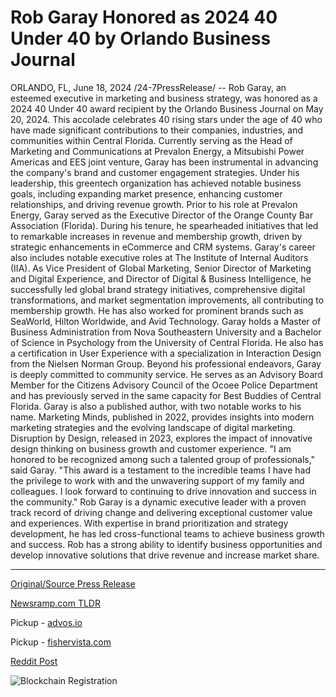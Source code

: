 # Rob Garay Honored as 2024 40 Under 40 by Orlando Business Journal

ORLANDO, FL, June 18, 2024 /24-7PressRelease/ -- Rob Garay, an esteemed executive in marketing and business strategy, was honored as a 2024 40 Under 40 award recipient by the Orlando Business Journal on May 20, 2024. This accolade celebrates 40 rising stars under the age of 40 who have made significant contributions to their companies, industries, and communities within Central Florida.  Currently serving as the Head of Marketing and Communications at Prevalon Energy, a Mitsubishi Power Americas and EES joint venture, Garay has been instrumental in advancing the company's brand and customer engagement strategies. Under his leadership, this greentech organization has achieved notable business goals, including expanding market presence, enhancing customer relationships, and driving revenue growth.  Prior to his role at Prevalon Energy, Garay served as the Executive Director of the Orange County Bar Association (Florida). During his tenure, he spearheaded initiatives that led to remarkable increases in revenue and membership growth, driven by strategic enhancements in eCommerce and CRM systems.  Garay's career also includes notable executive roles at The Institute of Internal Auditors (IIA). As Vice President of Global Marketing, Senior Director of Marketing and Digital Experience, and Director of Digital & Business Intelligence, he successfully led global brand strategy initiatives, comprehensive digital transformations, and market segmentation improvements, all contributing to membership growth. He has also worked for prominent brands such as SeaWorld, Hilton Worldwide, and Avid Technology.  Garay holds a Master of Business Administration from Nova Southeastern University and a Bachelor of Science in Psychology from the University of Central Florida. He also has a certification in User Experience with a specialization in Interaction Design from the Nielsen Norman Group.  Beyond his professional endeavors, Garay is deeply committed to community service. He serves as an Advisory Board Member for the Citizens Advisory Council of the Ocoee Police Department and has previously served in the same capacity for Best Buddies of Central Florida.  Garay is also a published author, with two notable works to his name. Marketing Minds, published in 2022, provides insights into modern marketing strategies and the evolving landscape of digital marketing. Disruption by Design, released in 2023, explores the impact of innovative design thinking on business growth and customer experience.  "I am honored to be recognized among such a talented group of professionals," said Garay. "This award is a testament to the incredible teams I have had the privilege to work with and the unwavering support of my family and colleagues. I look forward to continuing to drive innovation and success in the community."  Rob Garay is a dynamic executive leader with a proven track record of driving change and delivering exceptional customer value and experiences. With expertise in brand prioritization and strategy development, he has led cross-functional teams to achieve business growth and success. Rob has a strong ability to identify business opportunities and develop innovative solutions that drive revenue and increase market share. 

---

[Original/Source Press Release](https://www.24-7pressrelease.com/press-release/511765/rob-garay-honored-as-2024-40-under-40-by-orlando-business-journal)
                    

[Newsramp.com TLDR](https://newsramp.com/curated-news/rob-garay-honored-as-2024-40-under-40-award-recipient-by-orlando-business-journal/68ad699e561c30c72484c5cf98174c69) 


Pickup - [advos.io](https://advos.io/en/rob-garay-recognized-as-a-rising-star-in-central-florida-s-business-community/20244234)

Pickup - [fishervista.com](https://fishervista.com/en/rob-garay-receives-2024-40-under-40-honor-from-orlando-business-journal/20244234)
 



[Reddit Post](https://www.reddit.com/r/AwardsAndRecognition/comments/1dikot4/rob_garay_honored_as_2024_40_under_40_award/) 



![Blockchain Registration](https://cdn.newsramp.app/24-7PressRelease/qrcode/246/18/zestLCp3.webp)